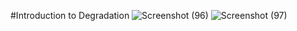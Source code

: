 #Introduction to Degradation
![Screenshot (96)](https://user-images.githubusercontent.com/83698828/144606306-05584eb9-01cb-410b-8350-963ad28d72bc.png)
![Screenshot (97)](https://user-images.githubusercontent.com/83698828/144606374-7f8fac11-6132-440d-8b2a-278dffa0c9d5.png)



